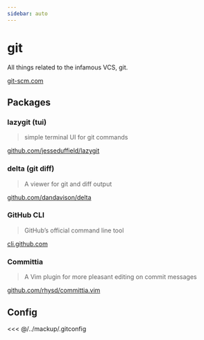 ```yaml
---
sidebar: auto
---
```


# git

All things related to the infamous VCS, git.

[git-scm.com](https://git-scm.com)

## Packages

### lazygit (tui)

> simple terminal UI for git commands

[github.com/jesseduffield/lazygit](https://github.com/jesseduffield/lazygit)

### delta (git diff)

> A viewer for git and diff output

[github.com/dandavison/delta](https://github.com/dandavison/delta)

### GitHub CLI

> GitHub’s official command line tool

[cli.github.com](https://cli.github.com)

### Committia

> A Vim plugin for more pleasant editing on commit messages

[github.com/rhysd/committia.vim](https://github.com/rhysd/committia.vim)

## Config

<<< @/../mackup/.gitconfig
